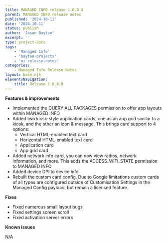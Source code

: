 ```yaml
---
title: MANAGED INFO release 1.0.0.8
parent: MANAGED INFO release notes
published: '2024-10-11'
date: '2024-10-11'
status: publish
author: 'Jason Bayton'
excerpt: ''
type: project-docs
tags: 
    - 'Managed Info'
    - 'bayton-projects'
    - 'mi-release-notes'
categories: 
    - Managed Info Release Notes
layout: base.njk
eleventyNavigation: 
    title: Release 1.0.0.8
---
```


**Features & improvements**

- Implemented the QUERY ALL PACKAGES permission to offer app layouts within MANAGED INFO
- Added two kiosk-style application cards, one as an app grid similar to a kiosk, and the other an icon & message. This brings card support to 4 options:
  - Vertical HTML-enabled text card
  - Horizontal HTML-enabled text card
  - Application card
  - App grid card
- Added network info card, you can now view radios, network information, and more. This adds the ACCESS_WIFI_STATE permission to MANAGED INFO
- Added device DPI to device info 
- Rebuilt the custom card config. Due to Google limitations custom cards of all types are configured outside of Customisation Settings in the Managed Config payload, but remain a licensed feature.
 
**Fixes**

- Fixed numerous small layout bugs
- Fixed settings screen scroll
- Fixed activation server errors

**Known issues**

N/A
